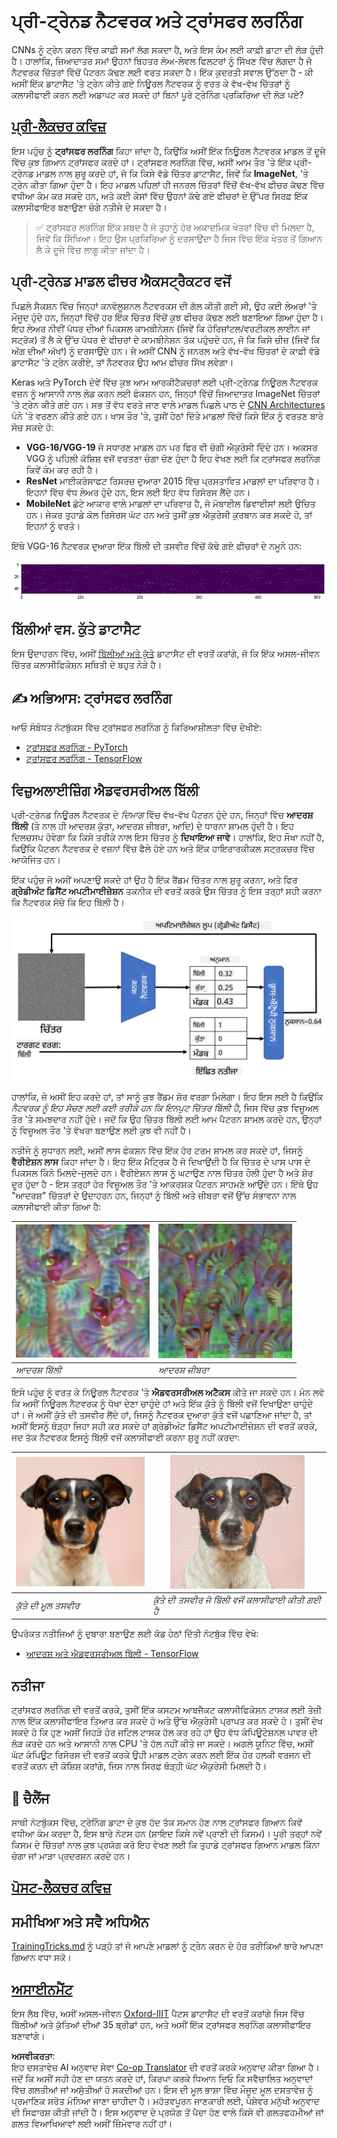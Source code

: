 <!--
CO_OP_TRANSLATOR_METADATA:
{
  "original_hash": "717775c4050ccbffbe0c961ad8bf7bf7",
  "translation_date": "2025-08-26T09:44:51+00:00",
  "source_file": "lessons/4-ComputerVision/08-TransferLearning/README.md",
  "language_code": "pa"
}
-->
# ਪ੍ਰੀ-ਟ੍ਰੇਨਡ ਨੈਟਵਰਕ ਅਤੇ ਟ੍ਰਾਂਸਫਰ ਲਰਨਿੰਗ

CNNs ਨੂੰ ਟ੍ਰੇਨ ਕਰਨ ਵਿੱਚ ਕਾਫ਼ੀ ਸਮਾਂ ਲੱਗ ਸਕਦਾ ਹੈ, ਅਤੇ ਇਸ ਕੰਮ ਲਈ ਕਾਫ਼ੀ ਡਾਟਾ ਦੀ ਲੋੜ ਹੁੰਦੀ ਹੈ। ਹਾਲਾਂਕਿ, ਜ਼ਿਆਦਾਤਰ ਸਮਾਂ ਉਹਨਾਂ ਬਿਹਤਰ ਲੋਅ-ਲੇਵਲ ਫਿਲਟਰਾਂ ਨੂੰ ਸਿੱਖਣ ਵਿੱਚ ਲੱਗਦਾ ਹੈ ਜੋ ਨੈਟਵਰਕ ਚਿੱਤਰਾਂ ਵਿੱਚੋਂ ਪੈਟਰਨ ਕੱਢਣ ਲਈ ਵਰਤ ਸਕਦਾ ਹੈ। ਇੱਕ ਕੁਦਰਤੀ ਸਵਾਲ ਉੱਠਦਾ ਹੈ - ਕੀ ਅਸੀਂ ਇੱਕ ਡਾਟਾਸੈਟ 'ਤੇ ਟ੍ਰੇਨ ਕੀਤੇ ਗਏ ਨਿਊਰਲ ਨੈਟਵਰਕ ਨੂੰ ਵਰਤ ਕੇ ਵੱਖ-ਵੱਖ ਚਿੱਤਰਾਂ ਨੂੰ ਕਲਾਸੀਫਾਈ ਕਰਨ ਲਈ ਅਡਾਪਟ ਕਰ ਸਕਦੇ ਹਾਂ ਬਿਨਾਂ ਪੂਰੇ ਟ੍ਰੇਨਿੰਗ ਪ੍ਰਕਿਰਿਆ ਦੀ ਲੋੜ ਪਏ?

## [ਪ੍ਰੀ-ਲੈਕਚਰ ਕਵਿਜ਼](https://red-field-0a6ddfd03.1.azurestaticapps.net/quiz/108)

ਇਸ ਪਹੁੰਚ ਨੂੰ **ਟ੍ਰਾਂਸਫਰ ਲਰਨਿੰਗ** ਕਿਹਾ ਜਾਂਦਾ ਹੈ, ਕਿਉਂਕਿ ਅਸੀਂ ਇੱਕ ਨਿਊਰਲ ਨੈਟਵਰਕ ਮਾਡਲ ਤੋਂ ਦੂਜੇ ਵਿੱਚ ਕੁਝ ਗਿਆਨ ਟ੍ਰਾਂਸਫਰ ਕਰਦੇ ਹਾਂ। ਟ੍ਰਾਂਸਫਰ ਲਰਨਿੰਗ ਵਿੱਚ, ਅਸੀਂ ਆਮ ਤੌਰ 'ਤੇ ਇੱਕ ਪ੍ਰੀ-ਟ੍ਰੇਨਡ ਮਾਡਲ ਨਾਲ ਸ਼ੁਰੂ ਕਰਦੇ ਹਾਂ, ਜੋ ਕਿ ਕਿਸੇ ਵੱਡੇ ਚਿੱਤਰ ਡਾਟਾਸੈਟ, ਜਿਵੇਂ ਕਿ **ImageNet**, 'ਤੇ ਟ੍ਰੇਨ ਕੀਤਾ ਗਿਆ ਹੁੰਦਾ ਹੈ। ਇਹ ਮਾਡਲ ਪਹਿਲਾਂ ਹੀ ਜਨਰਲ ਚਿੱਤਰਾਂ ਵਿੱਚੋਂ ਵੱਖ-ਵੱਖ ਫੀਚਰ ਕੱਢਣ ਵਿੱਚ ਵਧੀਆ ਕੰਮ ਕਰ ਸਕਦੇ ਹਨ, ਅਤੇ ਕਈ ਕੇਸਾਂ ਵਿੱਚ ਉਹਨਾਂ ਕੱਢੇ ਗਏ ਫੀਚਰਾਂ ਦੇ ਉੱਪਰ ਸਿਰਫ਼ ਇੱਕ ਕਲਾਸੀਫਾਇਰ ਬਣਾਉਣਾ ਚੰਗੇ ਨਤੀਜੇ ਦੇ ਸਕਦਾ ਹੈ।

> ✅ ਟ੍ਰਾਂਸਫਰ ਲਰਨਿੰਗ ਇੱਕ ਸ਼ਬਦ ਹੈ ਜੋ ਤੁਹਾਨੂੰ ਹੋਰ ਅਕਾਦਮਿਕ ਖੇਤਰਾਂ ਵਿੱਚ ਵੀ ਮਿਲਦਾ ਹੈ, ਜਿਵੇਂ ਕਿ ਸਿੱਖਿਆ। ਇਹ ਉਸ ਪ੍ਰਕਿਰਿਆ ਨੂੰ ਦਰਸਾਉਂਦਾ ਹੈ ਜਿਸ ਵਿੱਚ ਇੱਕ ਖੇਤਰ ਤੋਂ ਗਿਆਨ ਲੈ ਕੇ ਦੂਜੇ ਵਿੱਚ ਲਾਗੂ ਕੀਤਾ ਜਾਂਦਾ ਹੈ।

## ਪ੍ਰੀ-ਟ੍ਰੇਨਡ ਮਾਡਲ ਫੀਚਰ ਐਕਸਟ੍ਰੈਕਟਰ ਵਜੋਂ

ਪਿਛਲੇ ਸੈਕਸ਼ਨ ਵਿੱਚ ਜਿਨ੍ਹਾਂ ਕਨਵੋਲੂਸ਼ਨਲ ਨੈਟਵਰਕਸ ਦੀ ਗੱਲ ਕੀਤੀ ਗਈ ਸੀ, ਉਹ ਕਈ ਲੇਅਰਾਂ 'ਤੇ ਮੌਜੂਦ ਹੁੰਦੇ ਹਨ, ਜਿਨ੍ਹਾਂ ਵਿੱਚੋਂ ਹਰ ਇੱਕ ਚਿੱਤਰ ਵਿੱਚੋਂ ਕੁਝ ਫੀਚਰ ਕੱਢਣ ਲਈ ਬਣਾਇਆ ਗਿਆ ਹੁੰਦਾ ਹੈ। ਇਹ ਲੇਅਰ ਨੀਵੀਂ ਪੱਧਰ ਦੀਆਂ ਪਿਕਸਲ ਕਾਮਬੀਨੇਸ਼ਨ (ਜਿਵੇਂ ਕਿ ਹੋਰਿਜ਼ਾਂਟਲ/ਵਰਟੀਕਲ ਲਾਈਨ ਜਾਂ ਸਟ੍ਰੋਕ) ਤੋਂ ਲੈ ਕੇ ਉੱਚ ਪੱਧਰ ਦੇ ਫੀਚਰਾਂ ਦੇ ਕਾਮਬੀਨੇਸ਼ਨ ਤੱਕ ਪਹੁੰਚਦੇ ਹਨ, ਜੋ ਕਿ ਕਿਸੇ ਚੀਜ਼ (ਜਿਵੇਂ ਕਿ ਅੱਗ ਦੀਆਂ ਅੱਖਾਂ) ਨੂੰ ਦਰਸਾਉਂਦੇ ਹਨ। ਜੇ ਅਸੀਂ CNN ਨੂੰ ਜਨਰਲ ਅਤੇ ਵੱਖ-ਵੱਖ ਚਿੱਤਰਾਂ ਦੇ ਕਾਫ਼ੀ ਵੱਡੇ ਡਾਟਾਸੈਟ 'ਤੇ ਟ੍ਰੇਨ ਕਰੀਏ, ਤਾਂ ਨੈਟਵਰਕ ਉਹ ਆਮ ਫੀਚਰ ਸਿੱਖ ਲਵੇਗਾ।

Keras ਅਤੇ PyTorch ਦੋਵੇਂ ਵਿੱਚ ਕੁਝ ਆਮ ਆਰਕੀਟੈਕਚਰਾਂ ਲਈ ਪ੍ਰੀ-ਟ੍ਰੇਨਡ ਨਿਊਰਲ ਨੈਟਵਰਕ ਵਜ਼ਨ ਨੂੰ ਆਸਾਨੀ ਨਾਲ ਲੋਡ ਕਰਨ ਲਈ ਫੰਕਸ਼ਨ ਹਨ, ਜਿਨ੍ਹਾਂ ਵਿੱਚੋਂ ਜ਼ਿਆਦਾਤਰ ImageNet ਚਿੱਤਰਾਂ 'ਤੇ ਟ੍ਰੇਨ ਕੀਤੇ ਗਏ ਹਨ। ਸਭ ਤੋਂ ਵੱਧ ਵਰਤੇ ਜਾਣ ਵਾਲੇ ਮਾਡਲ ਪਿਛਲੇ ਪਾਠ ਦੇ [CNN Architectures](../07-ConvNets/CNN_Architectures.md) ਪੰਨੇ 'ਤੇ ਵਰਣਨ ਕੀਤੇ ਗਏ ਹਨ। ਖਾਸ ਤੌਰ 'ਤੇ, ਤੁਸੀਂ ਹੇਠਾਂ ਦਿੱਤੇ ਮਾਡਲਾਂ ਵਿੱਚੋਂ ਕਿਸੇ ਇੱਕ ਨੂੰ ਵਰਤਣ ਬਾਰੇ ਸੋਚ ਸਕਦੇ ਹੋ:

* **VGG-16/VGG-19** ਜੋ ਸਧਾਰਣ ਮਾਡਲ ਹਨ ਪਰ ਫਿਰ ਵੀ ਚੰਗੀ ਐਕੁਰੇਸੀ ਦਿੰਦੇ ਹਨ। ਅਕਸਰ VGG ਨੂੰ ਪਹਿਲੀ ਕੋਸ਼ਿਸ਼ ਵਜੋਂ ਵਰਤਣਾ ਚੰਗਾ ਚੋਣ ਹੁੰਦਾ ਹੈ ਇਹ ਵੇਖਣ ਲਈ ਕਿ ਟ੍ਰਾਂਸਫਰ ਲਰਨਿੰਗ ਕਿਵੇਂ ਕੰਮ ਕਰ ਰਹੀ ਹੈ।
* **ResNet** ਮਾਈਕਰੋਸਾਫਟ ਰਿਸਰਚ ਦੁਆਰਾ 2015 ਵਿੱਚ ਪ੍ਰਸਤਾਵਿਤ ਮਾਡਲਾਂ ਦਾ ਪਰਿਵਾਰ ਹੈ। ਇਹਨਾਂ ਵਿੱਚ ਵੱਧ ਲੇਅਰ ਹੁੰਦੇ ਹਨ, ਇਸ ਲਈ ਇਹ ਵੱਧ ਰਿਸੋਰਸ ਲੈਂਦੇ ਹਨ।
* **MobileNet** ਛੋਟੇ ਆਕਾਰ ਵਾਲੇ ਮਾਡਲਾਂ ਦਾ ਪਰਿਵਾਰ ਹੈ, ਜੋ ਮੋਬਾਈਲ ਡਿਵਾਈਸਾਂ ਲਈ ਉਚਿਤ ਹਨ। ਜੇਕਰ ਤੁਹਾਡੇ ਕੋਲ ਰਿਸੋਰਸ ਘੱਟ ਹਨ ਅਤੇ ਤੁਸੀਂ ਕੁਝ ਐਕੁਰੇਸੀ ਕੁਰਬਾਨ ਕਰ ਸਕਦੇ ਹੋ, ਤਾਂ ਇਹਨਾਂ ਨੂੰ ਵਰਤੋ।

ਇੱਥੇ VGG-16 ਨੈਟਵਰਕ ਦੁਆਰਾ ਇੱਕ ਬਿੱਲੀ ਦੀ ਤਸਵੀਰ ਵਿੱਚੋਂ ਕੱਢੇ ਗਏ ਫੀਚਰਾਂ ਦੇ ਨਮੂਨੇ ਹਨ:

![Features extracted by VGG-16](../../../../../translated_images/features.6291f9c7ba3a0b951af88fc9864632b9115365410765680680d30c927dd67354.pa.png)

## ਬਿੱਲੀਆਂ ਵਸ. ਕੁੱਤੇ ਡਾਟਾਸੈਟ

ਇਸ ਉਦਾਹਰਨ ਵਿੱਚ, ਅਸੀਂ [ਬਿੱਲੀਆਂ ਅਤੇ ਕੁੱਤੇ](https://www.microsoft.com/download/details.aspx?id=54765&WT.mc_id=academic-77998-cacaste) ਡਾਟਾਸੈਟ ਦੀ ਵਰਤੋਂ ਕਰਾਂਗੇ, ਜੋ ਕਿ ਇੱਕ ਅਸਲ-ਜੀਵਨ ਚਿੱਤਰ ਕਲਾਸੀਫਿਕੇਸ਼ਨ ਸਥਿਤੀ ਦੇ ਬਹੁਤ ਨੇੜੇ ਹੈ।

## ✍️ ਅਭਿਆਸ: ਟ੍ਰਾਂਸਫਰ ਲਰਨਿੰਗ

ਆਓ ਸੰਬੰਧਤ ਨੋਟਬੁੱਕਸ ਵਿੱਚ ਟ੍ਰਾਂਸਫਰ ਲਰਨਿੰਗ ਨੂੰ ਕਿਰਿਆਸ਼ੀਲਤਾ ਵਿੱਚ ਦੇਖੀਏ:

* [ਟ੍ਰਾਂਸਫਰ ਲਰਨਿੰਗ - PyTorch](../../../../../lessons/4-ComputerVision/08-TransferLearning/TransferLearningPyTorch.ipynb)
* [ਟ੍ਰਾਂਸਫਰ ਲਰਨਿੰਗ - TensorFlow](../../../../../lessons/4-ComputerVision/08-TransferLearning/TransferLearningTF.ipynb)

## ਵਿਜ਼ੁਅਲਾਈਜ਼ਿੰਗ ਐਡਵਰਸਰੀਅਲ ਬਿੱਲੀ

ਪ੍ਰੀ-ਟ੍ਰੇਨਡ ਨਿਊਰਲ ਨੈਟਵਰਕ ਦੇ *ਦਿਮਾਗ* ਵਿੱਚ ਵੱਖ-ਵੱਖ ਪੈਟਰਨ ਹੁੰਦੇ ਹਨ, ਜਿਨ੍ਹਾਂ ਵਿੱਚ **ਆਦਰਸ਼ ਬਿੱਲੀ** (ਤੇ ਨਾਲ ਹੀ ਆਦਰਸ਼ ਕੁੱਤਾ, ਆਦਰਸ਼ ਜ਼ੀਬਰਾ, ਆਦਿ) ਦੇ ਧਾਰਨਾ ਸ਼ਾਮਲ ਹੁੰਦੀ ਹੈ। ਇਹ ਦਿਲਚਸਪ ਹੋਵੇਗਾ ਕਿ ਕਿਸੇ ਤਰੀਕੇ ਨਾਲ ਇਸ ਚਿੱਤਰ ਨੂੰ **ਦਿਖਾਇਆ ਜਾਵੇ**। ਹਾਲਾਂਕਿ, ਇਹ ਸੌਖਾ ਨਹੀਂ ਹੈ, ਕਿਉਂਕਿ ਪੈਟਰਨ ਨੈਟਵਰਕ ਦੇ ਵਜ਼ਨਾਂ ਵਿੱਚ ਫੈਲੇ ਹੋਏ ਹਨ ਅਤੇ ਇੱਕ ਹਾਇਰਾਰਕੀਕਲ ਸਟ੍ਰਕਚਰ ਵਿੱਚ ਆਯੋਜਿਤ ਹਨ।

ਇੱਕ ਪਹੁੰਚ ਜੋ ਅਸੀਂ ਅਪਣਾਉ ਸਕਦੇ ਹਾਂ ਉਹ ਹੈ ਇੱਕ ਰੈਂਡਮ ਚਿੱਤਰ ਨਾਲ ਸ਼ੁਰੂ ਕਰਨਾ, ਅਤੇ ਫਿਰ **ਗ੍ਰੇਡੀਅੰਟ ਡਿਸੈਂਟ ਅਪਟੀਮਾਈਜ਼ੇਸ਼ਨ** ਤਕਨੀਕ ਦੀ ਵਰਤੋਂ ਕਰਕੇ ਉਸ ਚਿੱਤਰ ਨੂੰ ਇਸ ਤਰ੍ਹਾਂ ਸਹੀ ਕਰਨਾ ਕਿ ਨੈਟਵਰਕ ਸੋਚੇ ਕਿ ਇਹ ਬਿੱਲੀ ਹੈ।

![Image Optimization Loop](../../../../../translated_images/ideal-cat-loop.999fbb8ff306e044f997032f4eef9152b453e6a990e449bbfb107de2493cc37e.pa.png)

ਹਾਲਾਂਕਿ, ਜੇ ਅਸੀਂ ਇਹ ਕਰਦੇ ਹਾਂ, ਤਾਂ ਸਾਨੂੰ ਕੁਝ ਰੈਂਡਮ ਸ਼ੋਰ ਵਰਗਾ ਮਿਲੇਗਾ। ਇਹ ਇਸ ਲਈ ਹੈ ਕਿਉਂਕਿ *ਨੈਟਵਰਕ ਨੂੰ ਇਹ ਸੋਚਣ ਲਈ ਕਈ ਤਰੀਕੇ ਹਨ ਕਿ ਇਨਪੁਟ ਚਿੱਤਰ ਬਿੱਲੀ ਹੈ*, ਜਿਸ ਵਿੱਚ ਕੁਝ ਵਿਜ਼ੂਅਲ ਤੌਰ 'ਤੇ ਸਮਝਦਾਰ ਨਹੀਂ ਹੁੰਦੇ। ਜਦੋਂ ਕਿ ਉਹ ਚਿੱਤਰ ਬਿੱਲੀ ਲਈ ਆਮ ਪੈਟਰਨ ਸ਼ਾਮਲ ਕਰਦੇ ਹਨ, ਉਨ੍ਹਾਂ ਨੂੰ ਵਿਜ਼ੂਅਲ ਤੌਰ 'ਤੇ ਵੱਖਰਾ ਬਣਾਉਣ ਲਈ ਕੁਝ ਵੀ ਨਹੀਂ ਹੈ।

ਨਤੀਜੇ ਨੂੰ ਸੁਧਾਰਨ ਲਈ, ਅਸੀਂ ਲਾਸ ਫੰਕਸ਼ਨ ਵਿੱਚ ਇੱਕ ਹੋਰ ਟਰਮ ਸ਼ਾਮਲ ਕਰ ਸਕਦੇ ਹਾਂ, ਜਿਸਨੂੰ **ਵੈਰੀਏਸ਼ਨ ਲਾਸ** ਕਿਹਾ ਜਾਂਦਾ ਹੈ। ਇਹ ਇੱਕ ਮੈਟ੍ਰਿਕ ਹੈ ਜੋ ਦਿਖਾਉਂਦੀ ਹੈ ਕਿ ਚਿੱਤਰ ਦੇ ਪਾਸ ਪਾਸ ਦੇ ਪਿਕਸਲ ਕਿੰਨੇ ਮਿਲਦੇ-ਜੁਲਦੇ ਹਨ। ਵੈਰੀਏਸ਼ਨ ਲਾਸ ਨੂੰ ਘਟਾਉਣ ਨਾਲ ਚਿੱਤਰ ਹੌਲੀ ਹੁੰਦਾ ਹੈ ਅਤੇ ਸ਼ੋਰ ਦੂਰ ਹੁੰਦਾ ਹੈ - ਇਸ ਤਰ੍ਹਾਂ ਹੋਰ ਵਿਜ਼ੂਅਲ ਤੌਰ 'ਤੇ ਆਕਰਸ਼ਕ ਪੈਟਰਨ ਸਾਹਮਣੇ ਆਉਂਦੇ ਹਨ। ਇੱਥੇ ਉਹ "ਆਦਰਸ਼" ਚਿੱਤਰਾਂ ਦੇ ਉਦਾਹਰਨ ਹਨ, ਜਿਨ੍ਹਾਂ ਨੂੰ ਬਿੱਲੀ ਅਤੇ ਜ਼ੀਬਰਾ ਵਜੋਂ ਉੱਚ ਸੰਭਾਵਨਾ ਨਾਲ ਕਲਾਸੀਫਾਈ ਕੀਤਾ ਗਿਆ ਹੈ:

![Ideal Cat](../../../../../translated_images/ideal-cat.203dd4597643d6b0bd73038b87f9c0464322725e3a06ab145d25d4a861c70592.pa.png) | ![Ideal Zebra](../../../../../translated_images/ideal-zebra.7f70e8b54ee15a7a314000bb5df38a6cfe086ea04d60df4d3ef313d046b98a2b.pa.png)
-----|-----
 *ਆਦਰਸ਼ ਬਿੱਲੀ* | *ਆਦਰਸ਼ ਜ਼ੀਬਰਾ*

ਇਸੇ ਪਹੁੰਚ ਨੂੰ ਵਰਤ ਕੇ ਨਿਊਰਲ ਨੈਟਵਰਕ 'ਤੇ **ਐਡਵਰਸਰੀਅਲ ਅਟੈਕਸ** ਕੀਤੇ ਜਾ ਸਕਦੇ ਹਨ। ਮੰਨ ਲਵੋ ਕਿ ਅਸੀਂ ਨਿਊਰਲ ਨੈਟਵਰਕ ਨੂੰ ਧੋਖਾ ਦੇਣਾ ਚਾਹੁੰਦੇ ਹਾਂ ਅਤੇ ਇੱਕ ਕੁੱਤੇ ਨੂੰ ਬਿੱਲੀ ਵਜੋਂ ਦਿਖਾਉਣਾ ਚਾਹੁੰਦੇ ਹਾਂ। ਜੇ ਅਸੀਂ ਕੁੱਤੇ ਦੀ ਤਸਵੀਰ ਲੈਂਦੇ ਹਾਂ, ਜਿਸਨੂੰ ਨੈਟਵਰਕ ਦੁਆਰਾ ਕੁੱਤੇ ਵਜੋਂ ਪਛਾਣਿਆ ਜਾਂਦਾ ਹੈ, ਤਾਂ ਅਸੀਂ ਇਸਨੂੰ ਥੋੜ੍ਹਾ ਜਿਹਾ ਸਹੀ ਕਰ ਸਕਦੇ ਹਾਂ ਗ੍ਰੇਡੀਅੰਟ ਡਿਸੈਂਟ ਅਪਟੀਮਾਈਜ਼ੇਸ਼ਨ ਦੀ ਵਰਤੋਂ ਕਰਕੇ, ਜਦ ਤੱਕ ਨੈਟਵਰਕ ਇਸਨੂੰ ਬਿੱਲੀ ਵਜੋਂ ਕਲਾਸੀਫਾਈ ਕਰਨਾ ਸ਼ੁਰੂ ਨਹੀਂ ਕਰਦਾ:

![Picture of a Dog](../../../../../translated_images/original-dog.8f68a67d2fe0911f33041c0f7fce8aa4ea919f9d3917ec4b468298522aeb6356.pa.png) | ![Picture of a dog classified as a cat](../../../../../translated_images/adversarial-dog.d9fc7773b0142b89752539bfbf884118de845b3851c5162146ea0b8809fc820f.pa.png)
-----|-----
*ਕੁੱਤੇ ਦੀ ਮੂਲ ਤਸਵੀਰ* | *ਕੁੱਤੇ ਦੀ ਤਸਵੀਰ ਜੋ ਬਿੱਲੀ ਵਜੋਂ ਕਲਾਸੀਫਾਈ ਕੀਤੀ ਗਈ ਹੈ*

ਉਪਰੋਕਤ ਨਤੀਜਿਆਂ ਨੂੰ ਦੁਬਾਰਾ ਬਣਾਉਣ ਲਈ ਕੋਡ ਹੇਠਾਂ ਦਿੱਤੀ ਨੋਟਬੁੱਕ ਵਿੱਚ ਵੇਖੋ:

* [ਆਦਰਸ਼ ਅਤੇ ਐਡਵਰਸਰੀਅਲ ਬਿੱਲੀ - TensorFlow](../../../../../lessons/4-ComputerVision/08-TransferLearning/AdversarialCat_TF.ipynb)

## ਨਤੀਜਾ

ਟ੍ਰਾਂਸਫਰ ਲਰਨਿੰਗ ਦੀ ਵਰਤੋਂ ਕਰਕੇ, ਤੁਸੀਂ ਇੱਕ ਕਸਟਮ ਆਬਜੈਕਟ ਕਲਾਸੀਫਿਕੇਸ਼ਨ ਟਾਸਕ ਲਈ ਤੇਜ਼ੀ ਨਾਲ ਇੱਕ ਕਲਾਸੀਫਾਇਰ ਤਿਆਰ ਕਰ ਸਕਦੇ ਹੋ ਅਤੇ ਉੱਚ ਐਕੁਰੇਸੀ ਪ੍ਰਾਪਤ ਕਰ ਸਕਦੇ ਹੋ। ਤੁਸੀਂ ਦੇਖ ਸਕਦੇ ਹੋ ਕਿ ਹੁਣ ਅਸੀਂ ਜਿਹੜੇ ਹੋਰ ਜਟਿਲ ਟਾਸਕ ਹੱਲ ਕਰ ਰਹੇ ਹਾਂ ਉਹ ਵੱਧ ਕੰਪਿਊਟੇਸ਼ਨਲ ਪਾਵਰ ਦੀ ਲੋੜ ਕਰਦੇ ਹਨ ਅਤੇ ਆਸਾਨੀ ਨਾਲ CPU 'ਤੇ ਹੱਲ ਨਹੀਂ ਕੀਤੇ ਜਾ ਸਕਦੇ। ਅਗਲੇ ਯੂਨਿਟ ਵਿੱਚ, ਅਸੀਂ ਘੱਟ ਕੰਪਿਊਟ ਰਿਸੋਰਸ ਦੀ ਵਰਤੋਂ ਕਰਕੇ ਉਹੀ ਮਾਡਲ ਟ੍ਰੇਨ ਕਰਨ ਲਈ ਇੱਕ ਹੋਰ ਹਲਕੀ ਵਰਜਨ ਦੀ ਵਰਤੋਂ ਕਰਨ ਦੀ ਕੋਸ਼ਿਸ਼ ਕਰਾਂਗੇ, ਜਿਸ ਨਾਲ ਸਿਰਫ਼ ਥੋੜ੍ਹੀ ਘੱਟ ਐਕੁਰੇਸੀ ਮਿਲਦੀ ਹੈ।

## 🚀 ਚੈਲੈਂਜ

ਸਾਥੀ ਨੋਟਬੁੱਕਸ ਵਿੱਚ, ਟ੍ਰੇਨਿੰਗ ਡਾਟਾ ਦੇ ਕੁਝ ਹੱਦ ਤੱਕ ਸਮਾਨ ਹੋਣ ਨਾਲ ਟ੍ਰਾਂਸਫਰ ਗਿਆਨ ਕਿਵੇਂ ਵਧੀਆ ਕੰਮ ਕਰਦਾ ਹੈ, ਇਸ ਬਾਰੇ ਨੋਟਸ ਹਨ (ਸ਼ਾਇਦ ਕਿਸੇ ਨਵੇਂ ਪ੍ਰਾਣੀ ਦੀ ਕਿਸਮ)। ਪੂਰੀ ਤਰ੍ਹਾਂ ਨਵੇਂ ਕਿਸਮ ਦੇ ਚਿੱਤਰਾਂ ਨਾਲ ਕੁਝ ਪ੍ਰਯੋਗ ਕਰੋ ਇਹ ਵੇਖਣ ਲਈ ਕਿ ਤੁਹਾਡੇ ਟ੍ਰਾਂਸਫਰ ਗਿਆਨ ਮਾਡਲ ਕਿੰਨਾ ਚੰਗਾ ਜਾਂ ਮਾੜਾ ਪ੍ਰਦਰਸ਼ਨ ਕਰਦੇ ਹਨ।

## [ਪੋਸਟ-ਲੈਕਚਰ ਕਵਿਜ਼](https://red-field-0a6ddfd03.1.azurestaticapps.net/quiz/208)

## ਸਮੀਖਿਆ ਅਤੇ ਸਵੈ ਅਧਿਐਨ

[TrainingTricks.md](TrainingTricks.md) ਨੂੰ ਪੜ੍ਹੋ ਤਾਂ ਜੋ ਆਪਣੇ ਮਾਡਲਾਂ ਨੂੰ ਟ੍ਰੇਨ ਕਰਨ ਦੇ ਹੋਰ ਤਰੀਕਿਆਂ ਬਾਰੇ ਆਪਣਾ ਗਿਆਨ ਵਧਾ ਸਕੋ।

## [ਅਸਾਈਨਮੈਂਟ](lab/README.md)

ਇਸ ਲੈਬ ਵਿੱਚ, ਅਸੀਂ ਅਸਲ-ਜੀਵਨ [Oxford-IIIT](https://www.robots.ox.ac.uk/~vgg/data/pets/) ਪੈਟਸ ਡਾਟਾਸੈਟ ਦੀ ਵਰਤੋਂ ਕਰਾਂਗੇ ਜਿਸ ਵਿੱਚ ਬਿੱਲੀਆਂ ਅਤੇ ਕੁੱਤਿਆਂ ਦੀਆਂ 35 ਬ੍ਰੀਡਾਂ ਹਨ, ਅਤੇ ਅਸੀਂ ਇੱਕ ਟ੍ਰਾਂਸਫਰ ਲਰਨਿੰਗ ਕਲਾਸੀਫਾਇਰ ਬਣਾਵਾਂਗੇ।

**ਅਸਵੀਕਰਤਾ**:  
ਇਹ ਦਸਤਾਵੇਜ਼ AI ਅਨੁਵਾਦ ਸੇਵਾ [Co-op Translator](https://github.com/Azure/co-op-translator) ਦੀ ਵਰਤੋਂ ਕਰਕੇ ਅਨੁਵਾਦ ਕੀਤਾ ਗਿਆ ਹੈ। ਜਦੋਂ ਕਿ ਅਸੀਂ ਸਹੀ ਹੋਣ ਦਾ ਯਤਨ ਕਰਦੇ ਹਾਂ, ਕਿਰਪਾ ਕਰਕੇ ਧਿਆਨ ਦਿਓ ਕਿ ਸਵੈਚਾਲਿਤ ਅਨੁਵਾਦਾਂ ਵਿੱਚ ਗਲਤੀਆਂ ਜਾਂ ਅਸੁੱਤੀਆਂ ਹੋ ਸਕਦੀਆਂ ਹਨ। ਇਸ ਦੀ ਮੂਲ ਭਾਸ਼ਾ ਵਿੱਚ ਮੌਜੂਦ ਮੂਲ ਦਸਤਾਵੇਜ਼ ਨੂੰ ਪ੍ਰਮਾਣਿਕ ਸਰੋਤ ਮੰਨਿਆ ਜਾਣਾ ਚਾਹੀਦਾ ਹੈ। ਮਹੱਤਵਪੂਰਨ ਜਾਣਕਾਰੀ ਲਈ, ਪੇਸ਼ੇਵਰ ਮਨੁੱਖੀ ਅਨੁਵਾਦ ਦੀ ਸਿਫਾਰਸ਼ ਕੀਤੀ ਜਾਂਦੀ ਹੈ। ਇਸ ਅਨੁਵਾਦ ਦੇ ਪ੍ਰਯੋਗ ਤੋਂ ਪੈਦਾ ਹੋਣ ਵਾਲੇ ਕਿਸੇ ਵੀ ਗਲਤਫਹਮੀਆਂ ਜਾਂ ਗਲਤ ਵਿਆਖਿਆਵਾਂ ਲਈ ਅਸੀਂ ਜ਼ਿੰਮੇਵਾਰ ਨਹੀਂ ਹਾਂ।